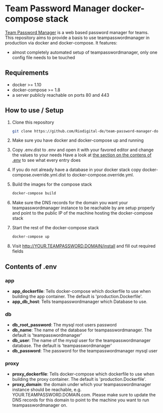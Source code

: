 # Team Password Manager docker-compose stack #

[Team Password Manager](http://teampasswordmanager.com/ "Team Password Manager Homepage") is a web based password manager for teams. This repository aims to provide a basis to use teampasswordmanager in production via docker and docker-compose.
It features:
* almost completely automated setup of teampasswordmanager, only one config file needs to be touched

## Requirements ##

* docker >= 1.10
* docker-compose >= 1.8
* a server publicly reachable on ports 80 and 443

## How to use / Setup ##

1. Clone this repository
    ```bash
    git clone https://github.com/Riodigital-de/team-password-manager-docker-compose.git /path/to/where/youWant/theFilesToSit
    ```

2. Make sure you have docker and docker-compose up and running

3. Copy .env.dist to .env and open it with your favored editor and change the values to your needs
    Have a look at [the section on the contens of .env](#contents-of-env) to see what every entry does

4. If you do not already have a database in your docker stack copy docker-compose.override.yml.dist to docker-compose.override.yml.

5. Build the images for the compose stack
    ```bash
    docker-compose build
    ```

6. Make sure the DNS records for the domain you want your teampasswordmanager instance to be reachable by are setup properly and point to the public IP of the machine hosting the docker-compose stack

7. Start the rest of the docker-compose stack
    ```bash
    docker-compose up
    ```

8. Visit http://YOUR.TEAMPASSWORD.DOMAIN/install and fill out required fields


## Contents of .env ##
### app ###
* **app_dockerfile**: Tells docker-compose which dockerfile to use when building the app container. The default is 'production.Dockerfile'.
* **app_db_host**: Tells teampasswordmanager which Database to use.

### db ###
* **db_root_password**: The mysql root users password
* **db_name**: The name of the database for teampasswordmanager. The default is 'teampasswordmanager'
* **db_user**: The name of the mysql user for the teampasswordmanager database. The default is 'teampasswordmanager'
* **db_password**: The password for the teampasswordmanager mysql user

### proxy ###
* **proxy_dockerfile**: Tells docker-compose which dockerfile to use when building the proxy container. The default is 'production.Dockerfile'.
* **proxy_domain**: the domain under which your teampasswordmanager instance should be reachable, e.g. YOUR.TEAMPASSWORD.DOMAIN.com. Please make sure to update the DNS records for this domain to point to the machine you want to run teampasswordmanager on.
